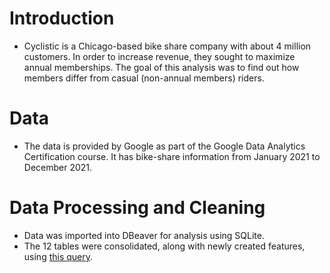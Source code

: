 # Introduction
* Cyclistic is a Chicago-based bike share company with about 4 million customers. In order to increase revenue, they sought to maximize annual memberships. The goal of this analysis was to find out how members differ from casual (non-annual members) riders.

# Data
* The data is provided by Google as part of the Google Data Analytics Certification course. It has bike-share information from January 2021 to December 2021.

# Data Processing and Cleaning
* Data was imported into DBeaver for analysis using SQLite.
* The 12 tables were consolidated, along with newly created features, using [this query]().
